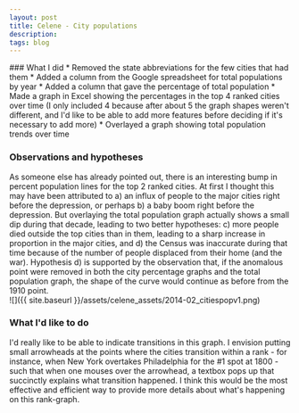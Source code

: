 ```yaml
---
layout: post
title: Celene - City populations
description:
tags: blog
---
```

<section>
	<section>
### What I did
* Removed the state abbreviations for the few cities that had them
* Added a column from the Google spreadsheet for total populations by year
* Added a column that gave the percentage of total population
* Made a graph in Excel showing the percentages in the top 4 ranked cities over time (I only included 4 because after about 5 the graph shapes weren't different, and I'd like to be able to add more features before deciding if it's necessary to add more)
* Overlayed a graph showing total population trends over time

### Observations and hypotheses
As someone else has already pointed out, there is an interesting bump in percent population lines for the top 2 ranked cities. At first I thought this may have been attributed to a) an influx of people to the major cities right before the depression, or perhaps b) a baby boom right before the depression. But overlaying the total population graph actually shows a small dip during that decade, leading to two better hypotheses: c) more people died outside the top cities than in them, leading to a sharp increase in proportion in the major cities, and d) the Census was inaccurate during that time because of the number of people displaced from their home (and the war). Hypothesis d) is supported by the observation that, if the anomalous point were removed in both the city percentage graphs and the total population graph, the shape of the curve would continue as before from the 1910 point.<BR>
![]({{ site.baseurl }}/assets/celene_assets/2014-02_citiespopv1.png)<br>

### What I'd like to do
I'd really like to be able to indicate transitions in this graph. I envision putting small arrowheads at the points where the cities transition within a rank - for instance, when New York overtakes Philadelphia for the #1 spot at 1800 - such that when one mouses over the arrowhead, a textbox pops up that succinctly explains what transition happened. I think this would be the most effective and efficient way to provide more details about what's happening on this rank-graph.


</section>
</section>
